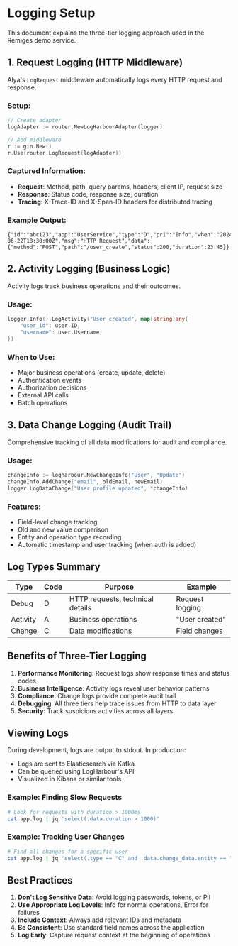 # Logging Setup

This document explains the three-tier logging approach used in the Remiges demo service.

## 1. Request Logging (HTTP Middleware)

Alya's `LogRequest` middleware automatically logs every HTTP request and response.

### Setup:
```go
// Create adapter
logAdapter := router.NewLogHarbourAdapter(logger)

// Add middleware
r := gin.New()
r.Use(router.LogRequest(logAdapter))
```

### Captured Information:
- **Request**: Method, path, query params, headers, client IP, request size
- **Response**: Status code, response size, duration
- **Tracing**: X-Trace-ID and X-Span-ID headers for distributed tracing

### Example Output:
```
{"id":"abc123","app":"UserService","type":"D","pri":"Info","when":"2024-06-22T18:30:00Z","msg":"HTTP Request","data":{"method":"POST","path":"/user_create","status":200,"duration":23.45}}
```

## 2. Activity Logging (Business Logic)

Activity logs track business operations and their outcomes.

### Usage:
```go
logger.Info().LogActivity("User created", map[string]any{
    "user_id": user.ID,
    "username": user.Username,
})
```

### When to Use:
- Major business operations (create, update, delete)
- Authentication events
- Authorization decisions
- External API calls
- Batch operations

## 3. Data Change Logging (Audit Trail)

Comprehensive tracking of all data modifications for audit and compliance.

### Usage:
```go
changeInfo := logharbour.NewChangeInfo("User", "Update")
changeInfo.AddChange("email", oldEmail, newEmail)
logger.LogDataChange("User profile updated", *changeInfo)
```

### Features:
- Field-level change tracking
- Old and new value comparison
- Entity and operation type recording
- Automatic timestamp and user tracking (when auth is added)

## Log Types Summary

| Type | Code | Purpose | Example |
|------|------|---------|---------|
| Debug | D | HTTP requests, technical details | Request logging |
| Activity | A | Business operations | "User created" |
| Change | C | Data modifications | Field changes |

## Benefits of Three-Tier Logging

1. **Performance Monitoring**: Request logs show response times and status codes
2. **Business Intelligence**: Activity logs reveal user behavior patterns
3. **Compliance**: Change logs provide complete audit trail
4. **Debugging**: All three tiers help trace issues from HTTP to data layer
5. **Security**: Track suspicious activities across all layers

## Viewing Logs

During development, logs are output to stdout. In production:
- Logs are sent to Elasticsearch via Kafka
- Can be queried using LogHarbour's API
- Visualized in Kibana or similar tools

### Example: Finding Slow Requests
```bash
# Look for requests with duration > 1000ms
cat app.log | jq 'select(.data.duration > 1000)'
```

### Example: Tracking User Changes
```bash
# Find all changes for a specific user
cat app.log | jq 'select(.type == "C" and .data.change_data.entity == "User")'
```

## Best Practices

1. **Don't Log Sensitive Data**: Avoid logging passwords, tokens, or PII
2. **Use Appropriate Log Levels**: Info for normal operations, Error for failures
3. **Include Context**: Always add relevant IDs and metadata
4. **Be Consistent**: Use standard field names across the application
5. **Log Early**: Capture request context at the beginning of operations